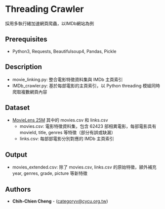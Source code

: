 # Threading Crawler
採用多執行緒加速網頁爬蟲，以IMDb網站為例

## Prerequisites
- Python3, Requests, Beautifulsoup4, Pandas, Pickle

## Description
- movie_linking.py: 整合電影特徵資料集與 IMDb 主頁索引
- IMDb_crawler.py: 基於每部電影的主頁索引，以 Python threading 模組同時爬取複數網頁內容

## Dataset
- [MovieLens 25M](https://grouplens.org/datasets/movielens/25m) 其中的 movies.csv 和 links.csv
  - movies.csv: 電影特徵資料集，包含 62423 部相異電影，每部電影具有 movieId, title, genres 等特徵（部分有誤或缺漏）
  - links.csv: 每部部電影分別對應的 IMDb 主頁索引

## Output
- movies_extended.csv: 除了 movies.csv, links.csv 的原始特徵，額外補充 year, genres, grade, picture 等新特徵

## Authors
* **Chih-Chien Cheng** - (categoryv@cycu.org.tw)
